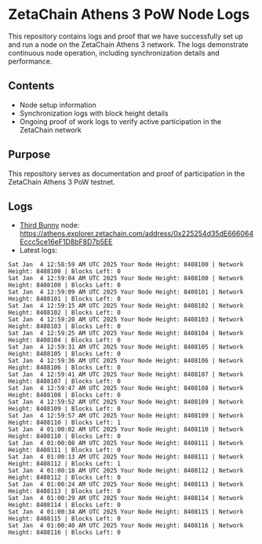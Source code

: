 # ZetaChain Athens 3 PoW Node Logs
This repository contains logs and proof that we have successfully set up and run a node on the ZetaChain Athens 3 network. The logs demonstrate continuous node operation, including synchronization details and performance.

## Contents
- Node setup information
- Synchronization logs with block height details
- Ongoing proof of work logs to verify active participation in the ZetaChain network

## Purpose
This repository serves as documentation and proof of participation in the ZetaChain Athens 3 PoW testnet.

## Logs

- [Third Bunny](https://thirdbunny.xyz/) node: https://athens.explorer.zetachain.com/address/0x225254d35dE666064Eccc5ce16eF1D8bF8D7b5EE
- Latest logs:
```
Sat Jan  4 12:58:59 AM UTC 2025 Your Node Height: 8408100 | Network Height: 8408100 | Blocks Left: 0
Sat Jan  4 12:59:04 AM UTC 2025 Your Node Height: 8408100 | Network Height: 8408100 | Blocks Left: 0
Sat Jan  4 12:59:09 AM UTC 2025 Your Node Height: 8408101 | Network Height: 8408101 | Blocks Left: 0
Sat Jan  4 12:59:15 AM UTC 2025 Your Node Height: 8408102 | Network Height: 8408102 | Blocks Left: 0
Sat Jan  4 12:59:20 AM UTC 2025 Your Node Height: 8408103 | Network Height: 8408103 | Blocks Left: 0
Sat Jan  4 12:59:25 AM UTC 2025 Your Node Height: 8408104 | Network Height: 8408104 | Blocks Left: 0
Sat Jan  4 12:59:31 AM UTC 2025 Your Node Height: 8408105 | Network Height: 8408105 | Blocks Left: 0
Sat Jan  4 12:59:36 AM UTC 2025 Your Node Height: 8408106 | Network Height: 8408106 | Blocks Left: 0
Sat Jan  4 12:59:41 AM UTC 2025 Your Node Height: 8408107 | Network Height: 8408107 | Blocks Left: 0
Sat Jan  4 12:59:47 AM UTC 2025 Your Node Height: 8408108 | Network Height: 8408108 | Blocks Left: 0
Sat Jan  4 12:59:52 AM UTC 2025 Your Node Height: 8408109 | Network Height: 8408109 | Blocks Left: 0
Sat Jan  4 12:59:57 AM UTC 2025 Your Node Height: 8408109 | Network Height: 8408110 | Blocks Left: 1
Sat Jan  4 01:00:02 AM UTC 2025 Your Node Height: 8408110 | Network Height: 8408110 | Blocks Left: 0
Sat Jan  4 01:00:08 AM UTC 2025 Your Node Height: 8408111 | Network Height: 8408111 | Blocks Left: 0
Sat Jan  4 01:00:13 AM UTC 2025 Your Node Height: 8408111 | Network Height: 8408112 | Blocks Left: 1
Sat Jan  4 01:00:18 AM UTC 2025 Your Node Height: 8408112 | Network Height: 8408112 | Blocks Left: 0
Sat Jan  4 01:00:24 AM UTC 2025 Your Node Height: 8408113 | Network Height: 8408113 | Blocks Left: 0
Sat Jan  4 01:00:29 AM UTC 2025 Your Node Height: 8408114 | Network Height: 8408114 | Blocks Left: 0
Sat Jan  4 01:00:34 AM UTC 2025 Your Node Height: 8408115 | Network Height: 8408115 | Blocks Left: 0
Sat Jan  4 01:00:40 AM UTC 2025 Your Node Height: 8408116 | Network Height: 8408116 | Blocks Left: 0
```
